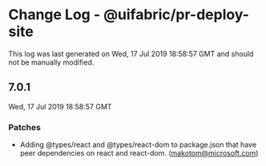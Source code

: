 # Change Log - @uifabric/pr-deploy-site

This log was last generated on Wed, 17 Jul 2019 18:58:57 GMT and should not be manually modified.

## 7.0.1
Wed, 17 Jul 2019 18:58:57 GMT

### Patches

- Adding @types/react and @types/react-dom to package.json that have peer dependencies on react and react-dom. (makotom@microsoft.com)

